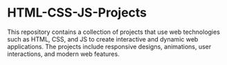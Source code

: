 # HTML-CSS-JS-Projects
This repository contains a collection of projects that use web technologies such as HTML, CSS, and JS to create interactive and dynamic web applications. The projects include responsive designs, animations, user interactions, and modern web features.

